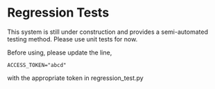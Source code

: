 Regression Tests
================

This system is still under construction and provides a semi-automated testing method. Please use unit tests for now.

Before using, please update the line,

	ACCESS_TOKEN="abcd"
	
with the appropriate token in regression_test.py